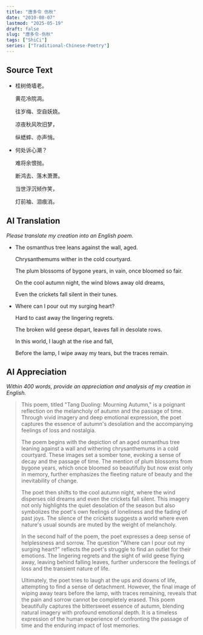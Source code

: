 ```yaml
---
title: "唐多令 伤秋"
date: "2010-08-07"
lastmod: "2025-05-19"
draft: false
slug: "唐多令-伤秋"
tags: ["ShiCi"]
series: ["Traditional-Chinese-Poetry"]
---
```


## Source Text

* 桂树倚墙老。
  
  黄花冷院凋。
  
  往岁梅、空自妖娆。
  
  凉夜秋风吹旧梦，
  
  纵蟋蟀、亦声悄。
  
* 何处诉心潮？
  
  难将余恨抛。
  
  断鸿去、落木萧萧。
  
  当世浮沉倾作笑，
  
  灯前袖、泪痕消。

## AI Translation

*Please translate my creation into an English poem.*

* The osmanthus tree leans against the wall, aged.
  
  Chrysanthemums wither in the cold courtyard.
  
  The plum blossoms of bygone years, in vain, once bloomed so fair.
  
  On the cool autumn night, the wind blows away old dreams,
  
  Even the crickets fall silent in their tunes.

* Where can I pour out my surging heart?
  
  Hard to cast away the lingering regrets.
  
  The broken wild geese depart, leaves fall in desolate rows.
  
  In this world, I laugh at the rise and fall,
  
  Before the lamp, I wipe away my tears, but the traces remain.

## AI Appreciation

*Within 400 words, provide an appreciation and analysis of my creation in English.*

>This poem, titled "Tang Duoling: Mourning Autumn," is a poignant reflection on the melancholy of autumn and the passage of time. Through vivid imagery and deep emotional expression, the poet captures the essence of autumn's desolation and the accompanying feelings of loss and nostalgia.
>
>The poem begins with the depiction of an aged osmanthus tree leaning against a wall and withering chrysanthemums in a cold courtyard. These images set a somber tone, evoking a sense of decay and the passage of time. The mention of plum blossoms from bygone years, which once bloomed so beautifully but now exist only in memory, further emphasizes the fleeting nature of beauty and the inevitability of change.
>
>The poet then shifts to the cool autumn night, where the wind disperses old dreams and even the crickets fall silent. This imagery not only highlights the quiet desolation of the season but also symbolizes the poet's own feelings of loneliness and the fading of past joys. The silence of the crickets suggests a world where even nature's usual sounds are muted by the weight of melancholy.
>
>In the second half of the poem, the poet expresses a deep sense of helplessness and sorrow. The question "Where can I pour out my surging heart?" reflects the poet's struggle to find an outlet for their emotions. The lingering regrets and the sight of wild geese flying away, leaving behind falling leaves, further underscore the feelings of loss and the transient nature of life.
>
>Ultimately, the poet tries to laugh at the ups and downs of life, attempting to find a sense of detachment. However, the final image of wiping away tears before the lamp, with traces remaining, reveals that the pain and sorrow cannot be completely erased. This poem beautifully captures the bittersweet essence of autumn, blending natural imagery with profound emotional depth. It is a timeless expression of the human experience of confronting the passage of time and the enduring impact of lost memories.
